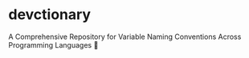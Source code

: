 # devctionary
A Comprehensive Repository for Variable Naming Conventions Across Programming Languages 🚧
